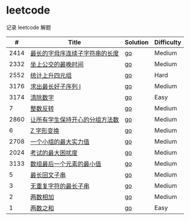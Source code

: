 # leetcode
记录 leetcode 解题

| #    | Title | Solution   | Difficulty |
|------|-------|---------------|-----------|
| 2414 | [最长的字母序连续子字符串的长度](https://leetcode.cn/problems/length-of-the-longest-alphabetical-continuous-substring)| [go](./algorithms/go/length-of-the-longest-alphabetical-continuous-substring/lengthOfTheLongestAlphabeticalContinuousSubstring.go)| Medium |
| 2332 | [坐上公交的最晚时间](https://leetcode.cn/problems/the-latest-time-to-catch-a-bus/)| [go](./algorithms/go/the-latest-time-to-catch-a-bus/theLatestTimeToCatchABus.go)| Medium |
| 2552 | [统计上升四元组](https://leetcode.cn/problems/count-increasing-quadruplets)| [go](./algorithms/go/count-increasing-quadruplets/countIncreasingQuadruplets.go)| Hard |
| 3176 | [求出最长好子序列 I](https://leetcode.cn/problems/find-the-maximum-length-of-a-good-subsequence-i/)| [go](./algorithms/go/reverse-integer/reverseInteger.go)| Medium    |
| 3174 | [清除数字](https://leetcode.cn/problems/reverse-integer/)| [go](./algorithms/go/reverse-integer/reverseInteger.go)| Easy      |
| 7    | [整数反转](https://leetcode.cn/problems/reverse-integer/)| [go](./algorithms/go/reverse-integer/reverseInteger.go)| Medium    |
| 2860 | [让所有学生保持开心的分组方法数](https://leetcode.cn/problems/happy-students/)| [go](./algorithms/go/happy-students/happyStudents.go)| Medium    |
| 6    | [Z 字形变换](https://leetcode.cn/problems/zigzag-conversion)| [go](./algorithms/go/zigzag-conversion/zigzagConversion.go)| Medium    |
| 2708 | [一个小组的最大实力值](https://leetcode.cn/problems/maximum-strength-of-a-group/)| [go](./algorithms/go/maximum-strength-of-a-group/maximumStrengthOfAGroup.go)| Medium    |
| 2024 | [考试的最大困扰度](https://leetcode.cn/problems/maximize-the-confusion-of-an-exam/)| [go](./algorithms/go/maximize-the-confusion-of-an-exam/maximizeTheConfusionOfAnExam.go)| Medium    |
| 3133 | [数组最后一个元素的最小值](https://leetcode.cn/problems/minimum-array-end/)| [go](./algorithms/go/longest-substring-without-repeating-characters/longestSubstringWithoutRepeatingCharacters.go)| Medium    |
| 5    | [最长回文子串](https://leetcode.cn/problems/longest-palindromic-substring/)| [go](./algorithms/go/longest-palindromic-substring/longestPalindromicSubstring.go)| Medium    |
| 3    | [无重复字符的最长子串](https://leetcode.cn/problems/longest-substring-without-repeating-characters/) | [go](./algorithms/go//longest-substring-without-repeating-characters/longestSubstringWithoutRepeatingCharacters.go) | Medium    |
| 2    | [两数相加](https://leetcode.cn/problems/add-two-numbers/)| [go](./algorithms/go/add-two-numbers/addTwoNumbers.go) | Medium    |
| 1    | [两数之和](https://leetcode.cn/problems/two-sum/) | [go](./algorithms/go/two_sum/twoSum.go) | Easy      |
